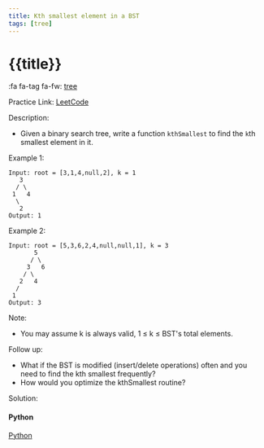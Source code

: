 ```yaml
---
title: Kth smallest element in a BST
tags: [tree]
---
```


# {{title}}

:fa fa-tag fa-fw: [tree]({{tagspath}}/tree)

Practice Link: [LeetCode](https://leetcode.com/problems/kth-smallest-element-in-a-bst/)

Description:

- Given a binary search tree, write a function `kthSmallest` to find the `k`th smallest element in it.

Example 1:

```text
Input: root = [3,1,4,null,2], k = 1
   3
  / \
 1   4
  \
   2
Output: 1
```

Example 2:

```text
Input: root = [5,3,6,2,4,null,null,1], k = 3
       5
      / \
     3   6
    / \
   2   4
  /
 1
Output: 3
```

Note:

- You may assume k is always valid, 1 ≤ k ≤ BST's total elements.

Follow up:

- What if the BST is modified (insert/delete operations) often and you need to find the kth smallest frequently?
- How would you optimize the kthSmallest routine?

Solution:

<!-- tabs:start -->
#### **Python**

[Python](../../pycode/tree/kth-smallest-element-in-a-bst.py ':include :type=code')
<!-- tabs:end -->
